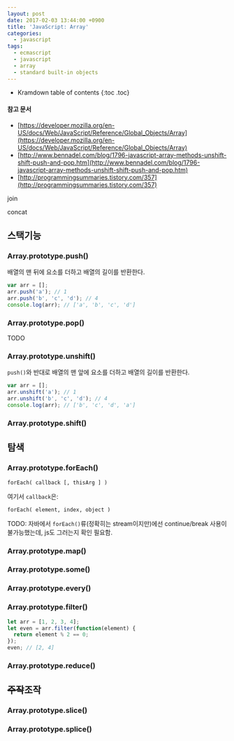 ```yaml
---
layout: post
date: 2017-02-03 13:44:00 +0900
title: 'JavaScript: Array'
categories:
  - javascript
tags:
  - ecmascript
  - javascript
  - array
  - standard built-in objects
---
```


* Kramdown table of contents
{:toc .toc}

#### 참고 문서

- [https://developer.mozilla.org/en-US/docs/Web/JavaScript/Reference/Global_Objects/Array](https://developer.mozilla.org/en-US/docs/Web/JavaScript/Reference/Global_Objects/Array)
- [http://www.bennadel.com/blog/1796-javascript-array-methods-unshift-shift-push-and-pop.htm](http://www.bennadel.com/blog/1796-javascript-array-methods-unshift-shift-push-and-pop.htm)
- [http://programmingsummaries.tistory.com/357](http://programmingsummaries.tistory.com/357)

join

concat



## 스택기능

### Array.prototype.push()

배열의 맨 뒤에 요소를 더하고 배열의 길이를 반환한다.

```js
var arr = [];
arr.push('a'); // 1
arr.push('b', 'c', 'd'); // 4
console.log(arr); // ['a', 'b', 'c', 'd']
```

### Array.prototype.pop()

TODO

### Array.prototype.unshift()

`push()`와 반대로 배열의 맨 앞에 요소를 더하고 배열의 길이를 반환한다.

```js
var arr = [];
arr.unshift('a'); // 1
arr.unshift('b', 'c', 'd'); // 4
console.log(arr); // ['b', 'c', 'd', 'a']
```

### Array.prototype.shift()

## 탐색

### Array.prototype.forEach()

```
forEach( callback [, thisArg ] )
```

여기서 `callback`은:
```
forEach( element, index, object )
```

TODO: 자바에서 `forEach()`류(정확히는 stream이지만)에선 continue/break 사용이 불가능했는데, js도 그러는지 확인 필요함.

### Array.prototype.map()

### Array.prototype.some()

### Array.prototype.every()

### Array.prototype.filter()

```js
let arr = [1, 2, 3, 4];
let even = arr.filter(function(element) {
  return element % 2 == 0;
});
even; // [2, 4]
```

### Array.prototype.reduce()

## ~~주작~~조작

### Array.prototype.slice()

### Array.prototype.splice()
